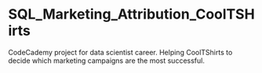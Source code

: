# SQL_Marketing_Attribution_CoolTSHirts
 CodeCademy project for data scientist career. Helping CoolTShirts to decide which marketing campaigns are the most successful.
